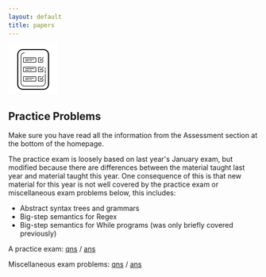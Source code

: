 ```yaml
---
layout: default
title: papers
---
```


<img class="icon" src="assets/icons8-report-card-100.png"/>
<h2>Practice Problems</h2>

Make sure you have read all the information from the Assessment section at the bottom of the homepage.

The practice exam is loosely based on last year's January exam, but modified because there are differences between the material taught last year and material taught this year.  One consequence of this is that new material for this year is not well covered by the practice exam or miscellaneous exam problems below, this includes:

* Abstract syntax trees and grammars
* Big-step semantics for Regex
* Big-step semantics for While programs (was only briefly covered previously)

<p>
  A practice exam: <a href="papers/exam.pdf" target="_blank">qns</a> / <a href="papers/exam-answers.pdf" target="_blank">ans</a>
</p>
<p>
  Miscellaneous exam problems: <a href="questions/sheet13.pdf" target="_blank">qns</a> / <a href="answers/sheet13.pdf" target="_blank">ans</a>
</p>
